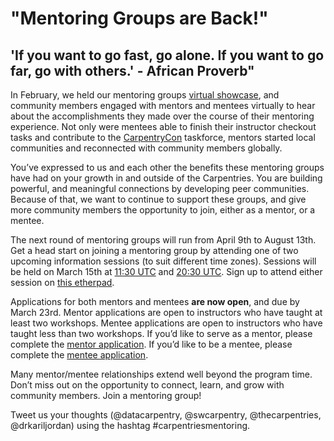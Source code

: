 # "Mentoring Groups are Back!"
## 'If you want to go fast, go alone. If you want to go far, go with others.' - African Proverb" 


In February, we held our mentoring groups [virtual showcase](http://www.datacarpentry.org/blog/Mentoring-Groups-Virtual-Showcase/), 
and community members engaged with mentors and mentees virtually to hear about the accomplishments they made over the course 
of their mentoring experience. Not only were mentees able to finish their instructor checkout tasks and contribute to 
the [CarpentryCon](http://www.carpentrycon.org/) taskforce, mentors started local communities and reconnected with community 
members globally. 

You’ve expressed to us and each other the benefits these mentoring groups have had on your growth in and outside of the Carpentries. 
You are building powerful, and meaningful connections by developing peer communities. Because of that, we want to continue to 
support these groups, and give more community members the opportunity to join, either as a mentor, or a mentee.

The next round of mentoring groups will run from April 9th to August 13th. Get a head start on joining a mentoring group by 
attending one of two upcoming information sessions (to suit different time zones). Sessions will be held on March 
15th at [11:30 UTC](https://www.timeanddate.com/worldclock/fixedtime.html?msg=Carpentries+Mentoring+Groups+Info+Session&iso=20180315T0730&p1=179&am=30) and [20:30 UTC](https://www.timeanddate.com/worldclock/fixedtime.html?msg=Carpentries+Mentoring+Groups+Info+Session&iso=20180315T1630&p1=179). Sign up to attend either session on [this etherpad](http://pad.software-carpentry.org/mentorship-info).                                        

Applications for both mentors and mentees **are now open**, and due by March 23rd. Mentor 
applications are open to instructors who have taught at least two workshops. Mentee applications are open to 
instructors who have taught less than two workshops. If you’d like to serve as a mentor, please complete the [mentor application](https://goo.gl/forms/xKYytXTbI1PUo56C2).  If you’d like to be a mentee, please complete the [mentee application](https://goo.gl/forms/0Tiz8m1E2H5nlLus2).   

Many mentor/mentee relationships extend well beyond the program time. Don’t miss out on the opportunity to connect, 
learn, and grow with community members. Join a mentoring group! 

Tweet us your thoughts (@datacarpentry, @swcarpentry, @thecarpentries, @drkariljordan) using the hashtag #carpentriesmentoring.
